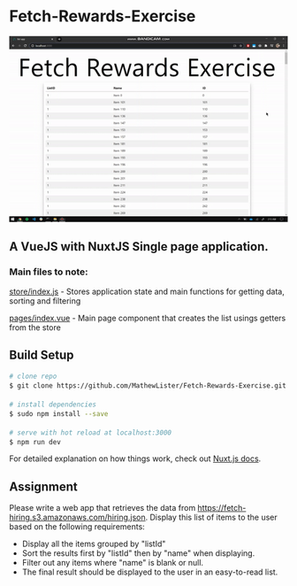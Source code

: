 # Fetch-Rewards-Exercise
![Demo](Gifs/demo.gif)
## A VueJS with NuxtJS Single page application. 
### Main files to note:

[store/index.js](store/index.js) - Stores application state and main functions for getting data, sorting and filtering

[pages/index.vue](pages/index.vue) - Main page component that creates the list usings getters from the store


## Build Setup
```bash
# clone repo
$ git clone https://github.com/MathewLister/Fetch-Rewards-Exercise.git

# install dependencies
$ sudo npm install --save

# serve with hot reload at localhost:3000
$ npm run dev
```

For detailed explanation on how things work, check out [Nuxt.js docs](https://nuxtjs.org).

## Assignment
Please write a web app that retrieves the data from https://fetch-hiring.s3.amazonaws.com/hiring.json.
Display this list of items to the user based on the following requirements:
- Display all the items grouped by "listId"
- Sort the results first by "listId" then by "name" when displaying.
- Filter out any items where "name" is blank or null.
- The final result should be displayed to the user in an easy-to-read list.
